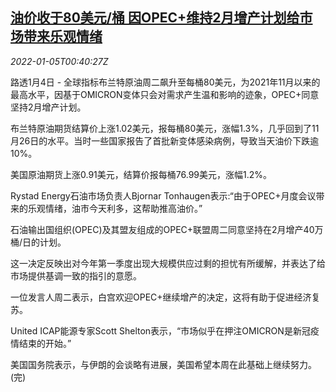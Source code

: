 <!--1641344464000-->
[油价收于80美元/桶 因OPEC+维持2月增产计划给市场带来乐观情绪](https://cn.reuters.com/article/global-oil-0104-tues-idCNKBS2JF012)
------

<div><i>2022-01-05T00:40:27Z</i></div><p>路透1月4日 - 全球指标布兰特原油周二飙升至每桶80美元，为2021年11月以来的最高水平，因基于OMICRON变体只会对需求产生温和影响的迹象，OPEC+同意坚持2月增产计划。</p><p>布兰特原油期货结算价上涨1.02美元，报每桶80美元，涨幅1.3%，几乎回到了11月26日的水平。当时一些国家报告了首批新变体感染病例，导致当天油价下跌逾10%。</p><p>美国原油期货上涨0.91美元，结算价报每桶76.99美元，涨幅1.2%。</p><p>Rystad Energy石油市场负责人Bjornar Tonhaugen表示:“由于OPEC+月度会议带来的乐观情绪，油市今天利多，这帮助推高油价。”</p><p>石油输出国组织(OPEC)及其盟友组成的OPEC+联盟周二同意坚持在2月增产40万桶/日的计划。</p><p>这一决定反映出对今年第一季度出现大规模供应过剩的担忧有所缓解，并表达了给市场提供基调一致的指引的意愿。</p><p>一位发言人周二表示，白宫欢迎OPEC+继续增产的决定，这将有助于促进经济复苏。</p><p>United ICAP能源专家Scott Shelton表示，“市场似乎在押注OMICRON是新冠疫情结束的开始。”</p><p>美国国务院表示，与伊朗的会谈略有进展，美国希望本周在此基础上继续努力。(完)</p>
